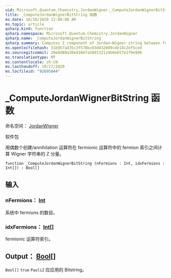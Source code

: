 ```yaml
---
uid: Microsoft.Quantum.Chemistry.JordanWigner._ComputeJordanWignerBitString
title: _ComputeJordanWignerBitString 函数
ms.date: 10/26/2020 12:00:00 AM
ms.topic: article
qsharp.kind: function
qsharp.namespace: Microsoft.Quantum.Chemistry.JordanWigner
qsharp.name: _ComputeJordanWignerBitString
qsharp.summary: Computes Z component of Jordan–Wigner string between fermion indices in a fermionic operator with an even number of creation / annihilation operators.
ms.openlocfilehash: 31b957a435c3f578bc03d432609cde14c2ef5ced
ms.sourcegitcommit: 29e0d88a30e4166fa580132124b0eb57e1f0e986
ms.translationtype: MT
ms.contentlocale: zh-CN
ms.lasthandoff: 10/27/2020
ms.locfileid: "92695844"
---
```

# <a name="_computejordanwignerbitstring-function"></a>_ComputeJordanWignerBitString 函数

命名空间： [JordanWigner](xref:Microsoft.Quantum.Chemistry.JordanWigner)

软件包 [](https://nuget.org/packages/)


用偶数个创建/annihilation 运算符在 fermionic 运算符中的 fermion 索引之间计算 Wigner 字符串的 Z 分量。

```qsharp
function _ComputeJordanWignerBitString (nFermions : Int, idxFermions : Int[]) : Bool[]
```


## <a name="input"></a>输入

### <a name="nfermions--int"></a>nFermions： [Int](xref:microsoft.quantum.lang-ref.int)

系统中 fermions 的数目。


### <a name="idxfermions--int"></a>idxFermions： [Int](xref:microsoft.quantum.lang-ref.int)[]

fermionic 运算符索引。



## <a name="output--bool"></a>Output： [Bool](xref:microsoft.quantum.lang-ref.bool)[]

`Bool[]` `true` `PauliZ` 应应用的 Bitstring。